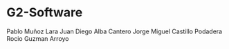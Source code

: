 # G2-Software
Pablo Muñoz Lara
Juan Diego Alba Cantero
Jorge Miguel Castillo Podadera
Rocio Guzman Arroyo
